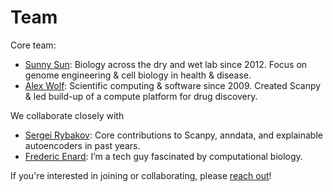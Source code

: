 # Team

Core team:

- [Sunny Sun](https://github.com/sunnyosun): Biology across the dry and wet lab since 2012. Focus on genome engineering & cell biology in health & disease.
- [Alex Wolf](https://falexwolf.me): Scientific computing & software since 2009. Created Scanpy & led build-up of a compute platform for drug discovery.

We collaborate closely with

- [Sergei Rybakov](https://github.com/koncopd): Core contributions to Scanpy, anndata, and explainable autoencoders in past years.
- [Frederic Enard](https://github.com/fredericenard): I’m a tech guy fascinated by computational biology.

If you're interested in joining or collaborating, please [reach out](/contact)!
